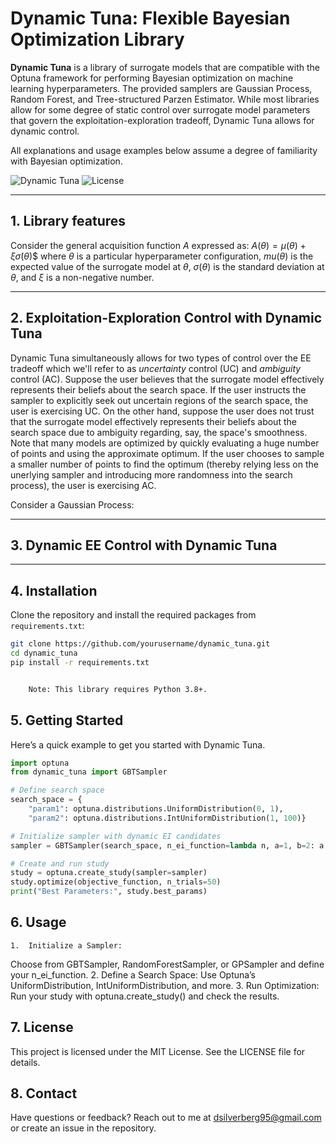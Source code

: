 # Dynamic Tuna: Flexible Bayesian Optimization Library

**Dynamic Tuna** is a library of surrogate models that are compatible with the Optuna framework for performing Bayesian optimization on machine learning hyperparameters. The provided samplers are Gaussian Process, Random Forest, and Tree-structured Parzen Estimator. While most libraries allow for some degree of static control over surrogate model parameters that govern the exploitation-exploration tradeoff, Dynamic Tuna allows for dynamic control.

All explanations and usage examples below assume a degree of familiarity with Bayesian optimization.

![Dynamic Tuna](https://img.shields.io/badge/bayesian-optimization-blue.svg) ![License](https://img.shields.io/badge/license-MIT-green)

---

## 1.  Library features

Consider the general acquisition function $A$ expressed as: $A(\theta) = \mu(\theta) + \xi\dot\sigma(\theta)$$ where $\theta$ is a particular hyperparameter configuration, $mu(\theta)$ is the expected value of the surrogate model at $\theta$, $\sigma(\theta)$ is the standard deviation at $\theta$, and $\xi$ is a non-negative number.

---

## 2.  Exploitation-Exploration Control with Dynamic Tuna

Dynamic Tuna simultaneously allows for two types of control over the EE tradeoff which we'll refer to as *uncertainty* control (UC) and *ambiguity* control (AC). Suppose the user believes that the surrogate model effectively represents their beliefs about the search space. If the user instructs the sampler to explicitly seek out uncertain regions of the search space, the user is exercising UC. On the other hand, suppose the user does not trust that the surrogate model effectively represents their beliefs about the search space due to ambiguity regarding, say, the space's smoothness. Note that many models are optimized by quickly evaluating a huge number of points and using the approximate optimum. If the user chooses to sample a smaller number of points to find the optimum (thereby relying less on the unerlying sampler and introducing more randomness into the search process), the user is exercising AC. 

Consider a Gaussian Process:

---

## 3.  Dynamic EE Control with Dynamic Tuna


---

## 4.  Installation

Clone the repository and install the required packages from `requirements.txt`:

```bash
git clone https://github.com/yourusername/dynamic_tuna.git
cd dynamic_tuna
pip install -r requirements.txt


	Note: This library requires Python 3.8+.
```
## 5.  Getting Started
Here’s a quick example to get you started with Dynamic Tuna.

```python
import optuna
from dynamic_tuna import GBTSampler

# Define search space
search_space = {
    "param1": optuna.distributions.UniformDistribution(0, 1),
    "param2": optuna.distributions.IntUniformDistribution(1, 100)}

# Initialize sampler with dynamic EI candidates
sampler = GBTSampler(search_space, n_ei_function=lambda n, a=1, b=2: a * n + b)

# Create and run study
study = optuna.create_study(sampler=sampler)
study.optimize(objective_function, n_trials=50)
print("Best Parameters:", study.best_params)
```
## 6.  Usage

	1.	Initialize a Sampler:
Choose from GBTSampler, RandomForestSampler, or GPSampler and define your n_ei_function.
	2.	Define a Search Space:
Use Optuna’s UniformDistribution, IntUniformDistribution, and more.
	3.	Run Optimization:
Run your study with optuna.create_study() and check the results.

## 7.  License

This project is licensed under the MIT License. See the LICENSE file for details.

## 8.  Contact

Have questions or feedback? Reach out to me at dsilverberg95@gmail.com or create an issue in the repository.

